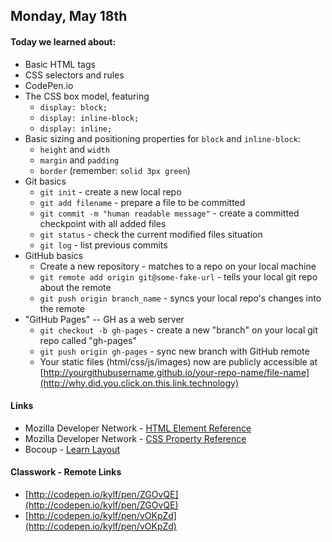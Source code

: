 ## Monday, May 18th

#### Today we learned about:

* Basic HTML tags
* CSS selectors and rules
* CodePen.io
* The CSS box model, featuring
    * `display: block;`
    * `display: inline-block;`
    * `display: inline;`
* Basic sizing and positioning properties for `block` and `inline-block`:
    * `height` and `width`
    * `margin` and `padding`
    * `border` (remember: `solid 3px green`)
* Git basics
    * `git init` - create a new local repo
    * `git add filename` - prepare a file to be committed
    * `git commit -m "human readable message"` - create a committed checkpoint with all added files
    * `git status` - check the current modified files situation
    * `git log` - list previous commits
* GitHub basics
    * Create a new repository - matches to a repo on your local machine
    * `git remote add origin git@some-fake-url` - tells your local git repo about the remote
    * `git push origin branch_name` - syncs your local repo's changes into the remote
* "GitHub Pages" -- GH as a web server
    * `git checkout -b gh-pages` - create a new "branch" on your local git repo called "gh-pages"
    * `git push origin gh-pages` - sync new branch with GitHub remote
    * Your static files (html/css/js/images) now are publicly accessible at [http://yourgithubusername.github.io/your-repo-name/file-name](http://why.did.you.click.on.this.link.technology)

#### Links

* Mozilla Developer Network - [HTML Element Reference](https://developer.mozilla.org/en-US/docs/Web/HTML/Element)
* Mozilla Developer Network - [CSS Property Reference](https://developer.mozilla.org/en-US/docs/Web/CSS/Reference)
* Bocoup - [Learn Layout](http://learnlayout.com/)

#### Classwork - Remote Links

* [http://codepen.io/kylf/pen/ZGOvQE](http://codepen.io/kylf/pen/ZGOvQE)
* [http://codepen.io/kylf/pen/vOKpZd](http://codepen.io/kylf/pen/vOKpZd)
